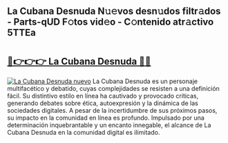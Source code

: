 ## La Cubana Desnuda N𝚞𝚎vos desn𝚞dos filtr𝚊dos - Parts-qUD F𝚘tos vid𝚎o - C𝚘ntenido atr𝚊ctivo 5TTEa

# <h2><a href="http://mb0hbim.tromn.icu/?c=La+Cubana+Desnuda">🔗👉👉👉 La Cubana Desnuda 🔗🔗</a></h2>

[![La Cubana Desnuda nuevo](https://i.imgur.com/pEAQMta.gif)](http://mb0hbim.tromn.icu/?c=La+Cubana+Desnuda)
La Cubana Desnuda es un personaje multifacético y debatido, cuyas complejidades se resisten a una definición fácil.  Su distintivo estilo en línea ha cautivado y provocado críticas, generando debates sobre ética, autoexpresión y la dinámica de las sociedades digitales. A pesar de la incertidumbre de sus próximos pasos, su impacto en la comunidad en línea es profundo. Impulsado por una determinación inquebrantable y un encanto innegable, el alcance de La Cubana Desnuda en la comunidad digital es ilimitado.
